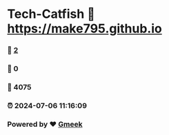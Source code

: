 # Tech-Catfish :link: https://make795.github.io 
### :page_facing_up: [2](https://make795.github.io/tag.html) 
### :speech_balloon: 0 
### :hibiscus: 4075 
### :alarm_clock: 2024-07-06 11:16:09 
### Powered by :heart: [Gmeek](https://github.com/Meekdai/Gmeek)
